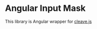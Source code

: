 # Angular Input Mask

This library is Angular wrapper for [cleave.js](https://github.com/nosir/cleave.js/)
